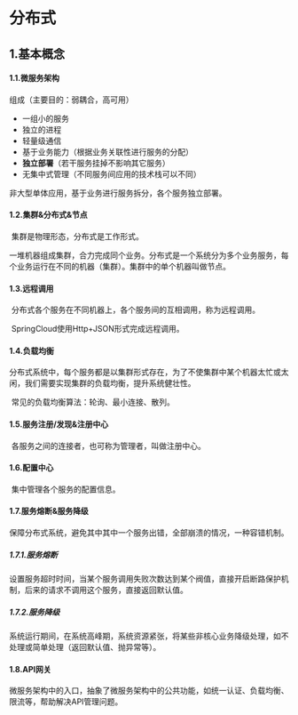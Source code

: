 # 分布式

## 1.基本概念

#### 1.1.微服务架构

组成（主要目的：弱耦合，高可用）

- 一组小的服务
- 独立的进程
- 轻量级通信
- 基于业务能力（根据业务关联性进行服务的分配）
- **独立部署**（若干服务挂掉不影响其它服务）
- 无集中式管理（不同服务间应用的技术栈可以不同）

非大型单体应用，基于业务进行服务拆分，各个服务独立部署。

#### 1.2.集群&分布式&节点

​	集群是物理形态，分布式是工作形式。

​	一堆机器组成集群，合力完成同个业务。分布式是一个系统分为多个业务服务，每个业务运行在不同的机器（集群）。集群中的单个机器叫做节点。

#### 1.3.远程调用

​	分布式各个服务在不同机器上，各个服务间的互相调用，称为远程调用。

​	SpringCloud使用Http+JSON形式完成远程调用。

#### 1.4.负载均衡

​	分布式系统中，每个服务都是以集群形式存在，为了不使集群中某个机器太忙或太闲，我们需要实现集群的负载均衡，提升系统健壮性。

​	常见的负载均衡算法：轮询、最小连接、散列。

#### 1.5.服务注册/发现&注册中心

​	各服务之间的连接者，也可称为管理者，叫做注册中心。

#### 1.6.配置中心

​	集中管理各个服务的配置信息。

#### 1.7.服务熔断&服务降级

​	保障分布式系统，避免其中其中一个服务出错，全部崩溃的情况，一种容错机制。

##### 1.7.1.服务熔断

​	设置服务超时时间，当某个服务调用失败次数达到某个阀值，直接开启断路保护机制，后来的请求不调用这个服务，直接返回默认值。

##### 1.7.2.服务降级

​		系统运行期间，在系统高峰期，系统资源紧张，将某些非核心业务降级处理，如不处理或简单处理（返回默认值、抛异常等）。

#### 1.8.API网关

​	微服务架构中的入口，抽象了微服务架构中的公共功能，如统一认证、负载均衡、限流等，帮助解决API管理问题。